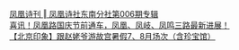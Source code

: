   
[凤凰诗刊 ‖ 凤凰诗社东南分社第006期专辑](http://www.dianyue.me/archives/915/hv5ty4ytup90bbz5/)  
[喜讯！凤凰路国庆节前通车，凤凰、凤岐、凤鸣三路最新进展！](http://www.dianyue.me/archives/451/5fg2hz7npm99lkbk/)  
[【北京印象】跟赵姥爷游故宫暑假7、8月场次（含珍宝馆）](http://www.dianyue.me/archives/401/t0taa0vmbqexq3hb/)